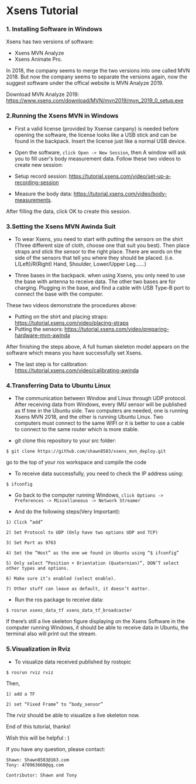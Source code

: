 # Xsens Tutorial

### 1. Installing Software in Windows

Xsens has two versions of software: 
- Xsens MVN Analyze
- Xsens Animate Pro.

In 2018, the company seems to merge the two versions into one called MVN 2018. But now the company seems to separate the versions again, now the suggest software under the offical website is MVN Analyze 2019. 

Download MVN Analyze 2019: https://www.xsens.com/download/MVN/mvn2019/mvn_2019_0_setup.exe 


### 2.Running the Xsens MVN in Windows

- First a valid license (provided by Xsense canpany) is needed before opening the software, the license looks like a USB stick and can be found in the backpack. Insert the license just like a normal USB device.

- Open the software, `click Open -> New Session`, then A window will ask you to fill user's body measurement data. Follow these two videos to create new session: 
- Setup record session: https://tutorial.xsens.com/video/set-up-a-recording-session 
- Measure the body data: https://tutorial.xsens.com/video/body-measurements. 

After filling the data, click OK to create this session. 

### 3.Setting the Xsens MVN Awinda Suit

- To wear Xsens, you need to start with putting the sensors on the shirt (Three different size of cloth, choose one that suit you best). Then place straps and stick the sensor to the right place. There are words on the side of the sensors that tell you where they should be placed. (i.e.  L(Left)/R(Right) Hand, Shoulder, Lower/Upper Leg......)

- Three bases in the backpack. when using Xsens, you only need to use the base with antenna to receive data. The other two bases are for charging. Plugging in the base, and find a cable with USB Type-B port to connect the base with the computer.

These two videos demonstrate the procedures above:
- Putting on the shirt and placing straps: https://tutorial.xsens.com/video/placing-straps 
- Putting the sensors: https://tutorial.xsens.com/video/preparing-hardware-mvn-awinda

After finishing the steps above, A full human skeleton model appears on the software which means you have successfully set Xsens.

- The last step is for calibration: https://tutorial.xsens.com/video/calibrating-awinda 

### 4.Transferring Data to Ubuntu Linux

- The communication between Window and Linux through UDP protocol. After receiving data from Windows, every IMU sensor will be published as tf tree in the Ubuntu side. Two computers are needed, one is running Xsens MVN 2018, and the other is running Ubuntu Linux. Two computers must connect to the same WIFI or it is better to use a cable to connect to the same router which is more stable.

- git clone this repository to your src folder: 
```
$ git clone https://github.com/shawn8583/xsens_mvn_deploy.git
```
go to the top of your ros workspace and compile the code

- To receive data successfully, you need to check the IP address using:
```
$ ifconfig
```
- Go back to the computer running Windows, 
`click Options -> Preferences -> Miscellaneous -> Network Streamer ` 

- And do the following steps(Very Important):
```
1) Click “add”

2) Set Protocol to UDP (Only have two options UDP and TCP)

3) Set Port as 9763

4) Set the “Host” as the one we found in Ubuntu using “$ ifconfig”

5) Only select “Position + Orientation (Quaternion)”, DON’T select other types and options.

6) Make sure it’s enabled (select enable).

7) Other stuff can leave as default, it doesn’t matter.
```
- Run the ros package to receive data:
```
$ rosrun xsens_data_tf xsens_data_tf_broadcaster
```
If there’s still a live skeleton figure displaying on the Xsens Software in the computer running Windows, it should be able to receive data in Ubuntu, the terminal also will print out the stream. 


### 5.Visualization in Rviz

- To visualize data received published by rostopic
```
$ rosrun rviz rviz
```
Then,
```
1) add a TF

2) set “Fixed Frame” to “body_sensor”
```

The rviz should be able to visualize a live skeleton now.


End of this tutorial, thanks!

Wish this will be helpful : )


If you have any question, please contact:
```
Shawn: Shawn8583@163.com
Tony: 470963660@qq.com

Contributor: Shawn and Tony
```
